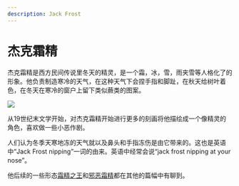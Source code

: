 ```yaml
---
description: Jack Frost
---
```


# 杰克霜精

杰克霜精是西方民间传说里冬天的精灵，是一个霜，冰，雪，雨夹雪等人格化了的形象。他负责制造寒冷的天气，在这种天气下会捏手指和脚趾，在秋天给树叶着色，在冬天在寒冷的窗户上留下类似蕨类的图案。

![](https://pic2.zhimg.com/80/v2-d3adf433571b4e9bc146436c3ef2e9e1_720w.jpg)

从19世纪末文学开始，对杰克霜精开始进行更多的刻画将他描绘成一个像精灵的角色，喜欢做一些小恶作剧。

人们认为冬季天寒地冻的天气就以及鼻头和手指冻伤是由它带来的。这也是英语中“Jack Frost nipping”一词的由来。英语中经常会说“jack frost nipping at your nose”。

他后续的一些形态[霜精之王](https://zhuanlan.zhihu.com/p/265398652)和[邪恶霜精](https://zhuanlan.zhihu.com/p/22841728)都在其他的篇幅中有聊到。

